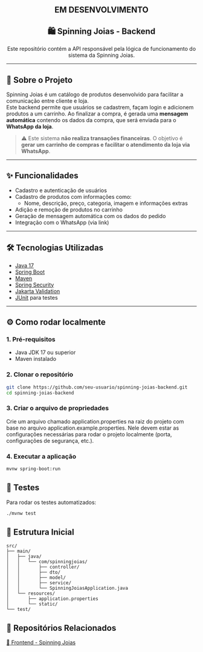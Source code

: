 <section align="center">

# EM DESENVOLVIMENTO

# 🛍️ Spinning Joias - Backend

Este repositório contém a API responsável pela lógica de funcionamento do sistema da Spinning Joias.

</section>

---

## 📌 Sobre o Projeto

Spinning Joias é um catálogo de produtos desenvolvido para facilitar a comunicação entre cliente e loja.  
Este backend permite que usuários se cadastrem, façam login e adicionem produtos a um carrinho. Ao finalizar a compra, é gerada uma **mensagem automática** contendo os dados da compra, que será enviada para o **WhatsApp da loja**.

> ⚠️ Este sistema **não realiza transações financeiras**. O objetivo é **gerar um carrinho de compras e facilitar o atendimento da loja via WhatsApp**.

---

## ✨ Funcionalidades

- Cadastro e autenticação de usuários
- Cadastro de produtos com informações como:
  - Nome, descrição, preço, categoria, imagem e informações extras
- Adição e remoção de produtos no carrinho
- Geração de mensagem automática com os dados do pedido
- Integração com o WhatsApp (via link)

---

## 🛠️ Tecnologias Utilizadas

- [Java 17](https://www.oracle.com/br/java/technologies/downloads/)
- [Spring Boot](https://spring.io/projects/spring-boot)
- [Maven](https://maven.apache.org/)
- [Spring Security](https://spring.io/projects/spring-security)
- [Jakarta Validation](https://jakarta.ee/specifications/bean-validation/)
- [JUnit](https://junit.org/) para testes

---

## ⚙️ Como rodar localmente

### 1. Pré-requisitos

- Java JDK 17 ou superior
- Maven instalado

### 2. Clonar o repositório

```bash
git clone https://github.com/seu-usuario/spinning-joias-backend.git
cd spinning-joias-backend
```

### 3. Criar o arquivo de propriedades
Crie um arquivo chamado application.properties na raiz do projeto com base no arquivo application.example.properties.
Nele devem estar as configurações necessárias para rodar o projeto localmente (porta, configurações de segurança, etc.).

### 4. Executar a aplicação
````bash
mvnw spring-boot:run
````

## 🧪 Testes
Para rodar os testes automatizados:
```bash
./mvnw test
```

## 📁 Estrutura Inicial
````
src/
├── main/
│   ├── java/
│   │   └── com/spinningjoias/
│   │       ├── controller/
│   │       ├── dto/
│   │       ├── model/
│   │       ├── service/
│   │       └── SpinningJoiasApplication.java
│   └── resources/
│       ├── application.properties
│       └── static/
└── test/
````

## 🔗 Repositórios Relacionados
[🔸 Frontend - Spinning Joias](https://github.com/vpaesi/spinning-joias/)

